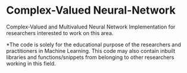 # Complex-Valued Neural-Network
Complex-Valued and Multivalued Neural Network Implementation for researchers interested to work on this area. 

*The code is solely for the educational purpose of the researchers and practitioners in Machine Learning. This code may also contain inbuilt libraries and functions/snippets from belonging to other researchers working in this field.
